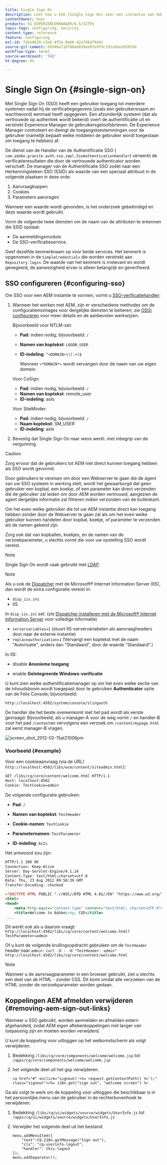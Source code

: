 ```yaml
---
title: Single Sign On
description: Leer hoe u SSO (Single Sign On) voor een instantie van Adobe Experience Manager (AEM) configureert.
contentOwner: User
products: SG_EXPERIENCEMANAGER/6.5/SITES
topic-tags: configuring, Security
content-type: reference
feature: Configuring
exl-id: 7d2e4620-c3a5-4f5a-9eb6-42a706479d41
source-git-commit: 69346a710708ee659ee97e9fdc193c8ea2658fe6
workflow-type: tm+mt
source-wordcount: '742'
ht-degree: 0%

---
```


# Single Sign On {#single-sign-on}

Met Single Sign On (SSO) heeft een gebruiker toegang tot meerdere systemen nadat hij de verificatiegegevens (zoals een gebruikersnaam en wachtwoord) eenmaal heeft opgegeven. Een afzonderlijk systeem (dat als vertrouwde op authentiek wordt bekend) voert de authentificatie uit en verstrekt Experience Manager de gebruikersgeloofsbrieven. De Experience Manager controleert en dwingt de toegangstoestemmingen voor de gebruiker (namelijk bepaalt welke middelen de gebruiker wordt toegestaan om toegang te hebben) af.

De dienst van de Handler van de Authentificatie SSO ( `com.adobe.granite.auth.sso.impl.SsoAuthenticationHandler`) verwerkt de verificatieresultaten die door de vertrouwde authenticator worden verschaft. De manager van de Authentificatie SSO zoekt naar een Herkenningsteken SSO (SSID) als waarde van een speciaal attribuut in de volgende plaatsen in deze orde:

1. Aanvraagkoppen
1. Cookies
1. Parameters aanvragen

Wanneer een waarde wordt gevonden, is het onderzoek gebeëindigd en deze waarde wordt gebruikt.

Vorm de volgende twee diensten om de naam van de attributen te erkennen die SSID opslaat:

* De aanmeldingsmodule.
* De SSO-verificatieservice.

Geef dezelfde kenmerknaam op voor beide services. Het kenmerk is opgenomen in de `SimpleCredentials` die worden verstrekt aan `Repository.login`. De waarde van het kenmerk is irrelevant en wordt genegeerd, de aanwezigheid ervan is alleen belangrijk en geverifieerd.

## SSO configureren {#configuring-sso}

Om SSO voor een AEM instantie te vormen, vormt u [SSO-verificatiehandler](/help/sites-deploying/osgi-configuration-settings.md#adobegranitessoauthenticationhandler):

1. Wanneer het werken met AEM, zijn er verscheidene methodes om de configuratiemontages voor dergelijke diensten te beheren; zie [OSGi configureren](/help/sites-deploying/configuring-osgi.md) voor meer details en de aanbevolen werkwijzen.

   Bijvoorbeeld voor NTLM-set:

   * **Pad:** indien nodig; bijvoorbeeld: `/`
   * **Namen van koptekst**: `LOGON_USER`
   * **ID-indeling**: `^<DOMAIN>\\(.+)$`

     Wanneer `<*DOMAIN*>` wordt vervangen door de naam van uw eigen domein.

   Voor CoSign:

   * **Pad:** indien nodig; bijvoorbeeld: `/`
   * **Namen van koptekst**: remote_user
   * **ID-indeling:** asIs

   Voor SiteMinder:

   * **Pad:** indien nodig; bijvoorbeeld: `/`
   * **Naam koptekst:** SM_USER
   * **ID-indeling**: asIs

1. Bevestig dat Single Sign On naar wens werkt. met inbegrip van de vergunning.

>[!CAUTION]
>
>Zorg ervoor dat de gebruikers tot AEM niet direct kunnen toegang hebben als SSO wordt gevormd.
>
>Door gebruikers te vereisen om door een Webserver te gaan die de agent van uw SSO systeem in werking stelt, wordt het gewaarborgd dat geen gebruiker een kopbal, een koekje, of een parameter kan direct verzenden die de gebruiker zal leiden om door AEM worden vertrouwd, aangezien de agent dergelijke informatie zal filtreren indien verzonden van de buitenkant.
>
>Om het even welke gebruiker die tot uw AEM instantie direct kan toegang hebben zonder door de Webserver te gaan zal als om het even welke gebruiker kunnen handelen door kopbal, koekje, of parameter te verzenden als de namen gekend zijn.
>
>Zorg ook dat van kopballen, koekjes, en de namen van de verzoekparameter, u slechts vormt die voor uw opstelling SSO wordt vereist.
>

>[!NOTE]
>
>Single Sign On wordt vaak gebruikt met [LDAP](/help/sites-administering/ldap-config.md).

>[!NOTE]
>
>Als u ook de [Dispatcher](https://experienceleague.adobe.com/docs/experience-manager-dispatcher/using/dispatcher.html?lang=en) met de Microsoft® Internet Information Server (IIS), dan wordt de extra configuratie vereist in:
>
* `disp_iis.ini`
* IIS
>
In `disp_iis.ini` set: (zie [Dispatcher installeren met de Microsoft® Internet Information Server](https://experienceleague.adobe.com/docs/experience-manager-dispatcher/using/getting-started/dispatcher-install.html?lang=en#microsoft-internet-information-server) voor volledige informatie)
>
* `servervariables=1` (stuurt IIS-servervariabelen als aanvraagheaders door naar de externe instantie)
* `replaceauthorization=1` (Vervangt een koptekst met de naam &quot;Autorisatie&quot;, anders dan &quot;Standaard&quot;, door de waarde &quot;Standaard&quot;.)
>
In IIS:
>
* disable **Anonieme toegang**
>
* enable **Geïntegreerde Windows-verificatie**
>

U kunt zien welke authentificatiemanager op om het even welke sectie van de inhoudsboom wordt toegepast door te gebruiken **Authenticator** optie van de Felix Console; bijvoorbeeld:

`http://localhost:4502/system/console/slingauth`

De handler die het beste overeenkomt met het pad wordt als eerste gevraagd. Bijvoorbeeld, als u manager-A voor de weg vormt `/` en handler-B voor het pad `/content`en vervolgens een verzoek om `/content/mypage.html` zal eerst manager-B vragen.

![screen_shot_2012-02-15at21006pm](assets/screen_shot_2012-02-15at21006pm.png)

### Voorbeeld {#example}

Voor een cookieaanvraag (via de URL) `http://localhost:4502/libs/wcm/content/siteadmin.html`):

```xml
GET /libs/cq/core/content/welcome.html HTTP/1.1
Host: localhost:4502
Cookie: TestCookie=admin
```

De volgende configuratie gebruiken:

* **Pad**: `/`

* **Namen van koptekst**: `TestHeader`

* **Cookie-namen**: `TestCookie`

* **Parameternamen**: `TestParameter`

* **ID-indeling**: `AsIs`

Het antwoord zou zijn:

```xml
HTTP/1.1 200 OK
Connection: Keep-Alive
Server: Day-Servlet-Engine/4.1.24
Content-Type: text/html;charset=utf-8
Date: Thu, 23 Aug 2012 09:58:39 GMT
Transfer-Encoding: chunked

<!DOCTYPE HTML PUBLIC "-//W3C//DTD HTML 4.01//EN" "https://www.w3.org/TR/html4/strict.dtd">
<html>
<head>
    <meta http-equiv="content-type" content="text/html; charset=UTF-8">
    <title>Welcome to Adobe&reg; CQ5</title>
....
```

Dit werkt ook als u daarom vraagt:
`http://localhost:4502/libs/cq/core/content/welcome.html?TestParameter=admin`

Of u kunt de volgende krullingsopdracht gebruiken om de `TestHeader` header naar `admin:`
`curl -D - -H "TestHeader: admin" http://localhost:4502/libs/cq/core/content/welcome.html`

>[!NOTE]
>
Wanneer u de aanvraagparameter in een browser gebruikt, ziet u slechts een deel van de HTML - zonder CSS. Dit komt omdat alle verzoeken van de HTML zonder de verzoekparameter worden gedaan.

## Koppelingen AEM afmelden verwijderen {#removing-aem-sign-out-links}

Wanneer u SSO gebruikt, worden aanmelden en afmelden extern afgehandeld, zodat AEM eigen aftekenkoppelingen niet langer van toepassing zijn en moeten worden verwijderd.

U kunt de koppeling voor uitloggen op het welkomstscherm als volgt verwijderen.

1. Bedekking `/libs/cq/core/components/welcome/welcome.jsp` tot `/apps/cq/core/components/welcome/welcome.jsp`
1. het volgende deel uit het gsp verwijderen.

   `<a href="#" onclick="signout('<%= request.getContextPath() %>');" class="signout"><%= i18n.get("sign out", "welcome screen") %>`

Ga als volgt te werk om de koppeling voor uitloggen die beschikbaar is in het persoonlijke menu van de gebruiker in de rechterbovenhoek te verwijderen:

1. Bedekking `/libs/cq/ui/widgets/source/widgets/UserInfo.js` tot `/apps/cq/ui/widgets/source/widgets/UserInfo.js`

1. Verwijder het volgende deel uit het bestand:

   ```
   menu.addMenuItem({
       "text":CQ.I18n.getMessage("Sign out"),
       "cls": "cq-userinfo-logout",
       "handler": this.logout
   });
   menu.addSeparator();
   ```
